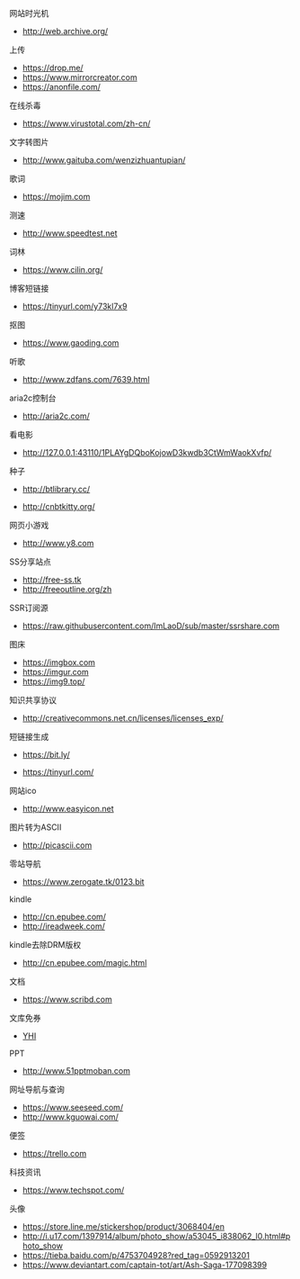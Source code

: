 网站时光机

* http://web.archive.org/

上传

* https://drop.me/
* https://www.mirrorcreator.com
* https://anonfile.com/

在线杀毒

* https://www.virustotal.com/zh-cn/

文字转图片

* http://www.gaituba.com/wenzizhuantupian/

歌词

* https://mojim.com

测速

* http://www.speedtest.net

词林

* https://www.cilin.org/

博客短链接

* https://tinyurl.com/y73kl7x9

抠图

* https://www.gaoding.com

听歌

* http://www.zdfans.com/7639.html

aria2c控制台

* http://aria2c.com/

看电影

* http://127.0.0.1:43110/1PLAYgDQboKojowD3kwdb3CtWmWaokXvfp/

种子

* http://btlibrary.cc/

* http://cnbtkitty.org/

网页小游戏

* http://www.y8.com

SS分享站点

* http://free-ss.tk
* http://freeoutline.org/zh

SSR订阅源

* https://raw.githubusercontent.com/ImLaoD/sub/master/ssrshare.com

图床

* https://imgbox.com
* https://imgur.com  
* https://img9.top/  

知识共享协议

*  http://creativecommons.net.cn/licenses/licenses_exp/

短链接生成

* https://bit.ly/

* https://tinyurl.com/

网站ico

* http://www.easyicon.net

图片转为ASCII

* http://picascii.com

零站导航

* https://www.zerogate.tk/0123.bit

kindle

* http://cn.epubee.com/
* http://ireadweek.com/


kindle去除DRM版权

* http://cn.epubee.com/magic.html

文档

* https://www.scribd.com

文库免券

* [YHI](https://shui.azurewebsites.net/bdwk/)

PPT

* http://www.51pptmoban.com

网址导航与查询

* https://www.seeseed.com/
* http://www.kguowai.com/

便签

* https://trello.com

科技资讯

* https://www.techspot.com/

头像
* https://store.line.me/stickershop/product/3068404/en
* http://i.u17.com/1397914/album/photo_show/a53045_i838062_l0.html#photo_show
* https://tieba.baidu.com/p/4753704928?red_tag=0592913201
* https://www.deviantart.com/captain-tot/art/Ash-Saga-177098399


